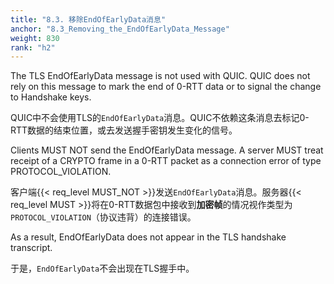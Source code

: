 ```yaml
---
title: "8.3. 移除EndOfEarlyData消息"
anchor: "8.3_Removing_the_EndOfEarlyData_Message"
weight: 830
rank: "h2"
---
```


The TLS EndOfEarlyData message is not used with QUIC. QUIC does not rely on this message to mark the end of 0-RTT data or to signal the change to Handshake keys.

QUIC中不会使用TLS的`EndOfEarlyData`消息。QUIC不依赖这条消息去标记0-RTT数据的结束位置，或去发送握手密钥发生变化的信号。

Clients MUST NOT send the EndOfEarlyData message. A server MUST treat receipt of a CRYPTO frame in a 0-RTT packet as a connection error of type PROTOCOL_VIOLATION.

客户端{{< req_level MUST_NOT >}}发送`EndOfEarlyData`消息。服务器{{< req_level MUST >}}将在0-RTT数据包中接收到**加密帧**的情况视作类型为`PROTOCOL_VIOLATION`（协议违背）的连接错误。

As a result, EndOfEarlyData does not appear in the TLS handshake transcript.

于是，`EndOfEarlyData`不会出现在TLS握手中。
